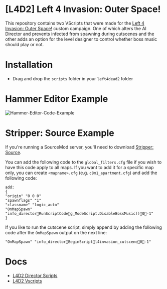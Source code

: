 # [L4D2] Left 4 Invasion: Outer Space!
This repository contains two VScripts that were made for the [Left 4 Invasion: Outer Space!](https://steamcommunity.com/sharedfiles/filedetails/?id=2802970445) custom campaign. One of which alters the AI Director and prevents infected from spawning during cutscenes and the other adds an option for the level designer to control whether boss music should play or not.

# Installation
- Drag and drop the `scripts` folder in your `left4dead2` folder

# Hammer Editor Example
![Hammer-Editor-Code-Example](https://user-images.githubusercontent.com/26851418/233135930-70d609ad-14bd-42d2-ab43-ca255ac84541.jpg)

# Stripper: Source Example
If you're running a SourceMod server, you'll need to download [Stripper: Source](https://www.bailopan.net/stripper/). 

You can add the following code to the `global_filters.cfg` file if you wish to have this code apply to all maps. If you want to add it for a specific map only, you can create `<mapname>.cfg` (e.g. `c8m1_apartment.cfg`) and add the following code:
```
add:
{
"origin" "0 0 0"
"spawnflags" "1"
"classname" "logic_auto"
"OnMapSpawn" "info_directorRunScriptCodeg_ModeScript.DisableBossMusic()0-1"
}
```

If you like to run the cutscene script, simply append by adding the following code after the `OnMapSpawn` output on the next line:
```
"OnMapSpawn" "info_directorBeginScriptl4invasion_cutscene0-1"
```

# Docs
- [L4D2 Director Scripts](https://developer.valvesoftware.com/wiki/L4D2_Director_Scripts)
- [L4D2 Vscripts](https://developer.valvesoftware.com/wiki/L4D2_Vscripts)

